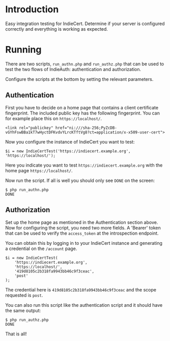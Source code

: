 # Introduction
Easy integration testing for IndieCert. Determine if your server is configured
correctly and everything is working as expected.

# Running
There are two scripts, `run_authn.php` and `run_authz.php` that can be used
to test the two flows of IndieAuth: authentication and authorization.

Configure the scripts at the bottom by setting the relevant parameters.

## Authentication
First you have to decide on a home page that contains a client certificate
fingerprint. The included public key has the following fingerprint. You can
for example place this on `https://localhost/`.

    <link rel="publickey" href="ni:///sha-256;PyZcDB-vGYhFswBBa1kT7wHyctDFKvdvYLrcKTftVg8?ct=application/x-x509-user-cert">

Now you configure the instance of IndieCert you want to test:

    $i = new IndieCertTest('https://indiecert.example.org', 'https://localhost/');

Here you indicate you want to test `https://indiecert.example.org` with the
home page `https://localhost/`.

Now run the script. If all is well you should only see `DONE` on the screen:

    $ php run_authn.php 
    DONE

## Authorization
Set up the home page as mentioned in the Authentication section above. Now
for configuring the script, you need two more fields. A 'Bearer' token that
can be used to verify the `access_token` at the introspection endpoint.

You can obtain this by logging in to your IndieCert instance and generating a
credential on the `/account` page.

    $i = new IndieCertTest(
        'https://indiecert.example.org',
        'https://localhost/',
        '419d8105c2b318fa9943bb46c9f3ceac',
        'post'
    );

The credential here is `419d8105c2b318fa9943bb46c9f3ceac` and the scope 
requested is `post`.

You can also run this script like the authentication script and it should have
the same output:

    $ php run_authz.php 
    DONE

That is all!
